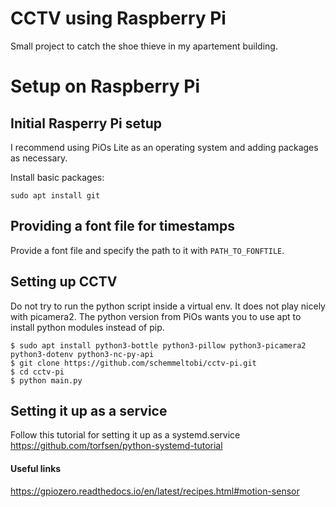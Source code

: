 # CCTV using Raspberry Pi 

Small project to catch the shoe thieve in my apartement building.

# Setup on Raspberry Pi

## Initial Rasperry Pi setup

I recommend using PiOs Lite as an operating system and adding packages as necessary.

Install basic packages:
```
sudo apt install git
```

## Providing a font file for timestamps

Provide a font file and specify the path to it with `PATH_TO_FONFTILE`.


## Setting up CCTV

Do not try to run the python script inside a virtual env. It does not play nicely with picamera2. 
The python version from PiOs wants you to use apt to install python modules instead of pip.


```
$ sudo apt install python3-bottle python3-pillow python3-picamera2 python3-dotenv python3-nc-py-api
$ git clone https://github.com/schemmeltobi/cctv-pi.git
$ cd cctv-pi
$ python main.py
```

## Setting it up as a service

Follow this tutorial for setting it up as a systemd.service https://github.com/torfsen/python-systemd-tutorial




#### Useful links

https://gpiozero.readthedocs.io/en/latest/recipes.html#motion-sensor

